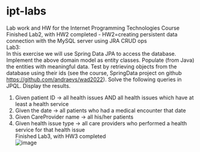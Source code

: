 # ipt-labs
Lab work and HW for the Internet Programming Technologies Course<br/>
Finished Lab2, with HW2 completed - HW2=creating persistent data connection with the MySQL server using JRA CRUD ops<br/>
Lab3:<br>
In this exercise we will use Spring Data JPA to access the database. Implement the above domain model as entity classes. Populate (from Java) the entities with meaningful data. Test by retrieving objects from the database using their ids (see the course, SpringData project on github https://github.com/andraevs/wad2022). Solve the following queries in JPQL. Display the results.<br>
1) Given patient ID -> all health issues AND  all health issues which have at least a health service<br>
2) Given the date -> all patients who had a medical encounter that date<br>
3) Given CareProvider name -> all his/her patients<br>
4) Given health issue type -> all care providers who performed a health service for that health issue<br>
Finished Lab3, with HW3 completed <br/>![image](https://user-images.githubusercontent.com/79469180/230733400-d241ddc5-58bc-4bca-97eb-0b9bc9fb90d6.png) <br/>
